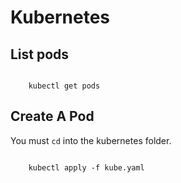 # Kubernetes 

## List pods 

<code>
    kubectl get pods 
</code>

## Create A Pod

You must <code>cd</code> into the kubernetes folder.

<code>
    kubectl apply -f kube.yaml
</code>